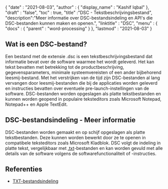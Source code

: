 {
  "date" : "2021-08-03",
  "author" : {
    "display_name" : "Kashif Iqbal"
},
  "draft" : "false",
  "toc" : true,
  "title" :"DSC - Tekstbeschrijvingsbestand",
  "description":"Meer informatie over DSC-bestandsindeling en API's die DSC-bestanden kunnen maken en openen.",
  "linktitle" : "DSC",
  "menu" : {
    "docs" : {
      "parent" : "word-processing"
}
},
  "lastmod" : "2021-08-03"
}

## Wat is een DSC-bestand?

Een bestand met de extensie .dsc is een tekstbeschrijvingsbestand dat informatie bevat over de software waarmee het wordt geleverd. Het kan tekst bevatten met betrekking tot de productbeschrijving, gegevensparameters, minimale systeemvereisten of een ander bijbehorend leesmij-bestand. Met het verstrijken van de tijd zijn DSC-bestanden al lang vervangen door leesmij-bestanden die bij de applicaties worden geleverd en instructies bevatten over eventuele pre-launch-instellingen van de software. DSC-bestanden worden opgeslagen als platte tekstbestanden en kunnen worden geopend in populaire teksteditors zoals Microsoft Notepad, Notepad++ en Apple TextEdit.

## DSC-bestandsindeling - Meer informatie

DSC-bestanden worden gemaakt en op schijf opgeslagen als platte tekstbestanden. Deze kunnen worden bewerkt door ze te openen in compatibele teksteditors zoals Microsoft Kladblok. DSC volgt de indeling in platte tekst, vergelijkbaar met [.txt](/nl/word-processing/txt/)-bestanden en kan worden gevuld met alle details van de software volgens de softwarefunctionaliteit of -instructies.

## Referenties

* [TXT-bestandsindeling](https://en.wikipedia.org/wiki/Text_file)

